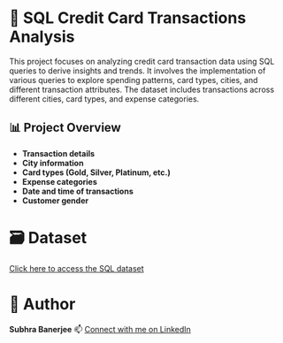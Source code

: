 # 🧮 SQL Credit Card Transactions Analysis
This project focuses on analyzing credit card transaction data using SQL queries to derive insights and trends. It involves the implementation of various queries to explore spending patterns, card types, cities, and different transaction attributes. The dataset includes transactions across different cities, card types, and expense categories.

## 📊 Project Overview
- **Transaction details**
- **City information**
- **Card types (Gold, Silver, Platinum, etc.)**
- **Expense categories**
- **Date and time of transactions**
- **Customer gender**

# 🗃️ Dataset
[Click here to access the SQL dataset](https://github.com/subhra8888/SQL-Data-Analysis-on-Credit-Card-Transactions/blob/main/credit_card_transcations.csv)

# 📌 Author
**Subhra Banerjee**
📫 [Connect with me on LinkedIn](https://github.com/subhra8888/SQL-Data-Analysis-on-Credit-Card-Transactions/blob/main/credit_card_transcations.csv)
